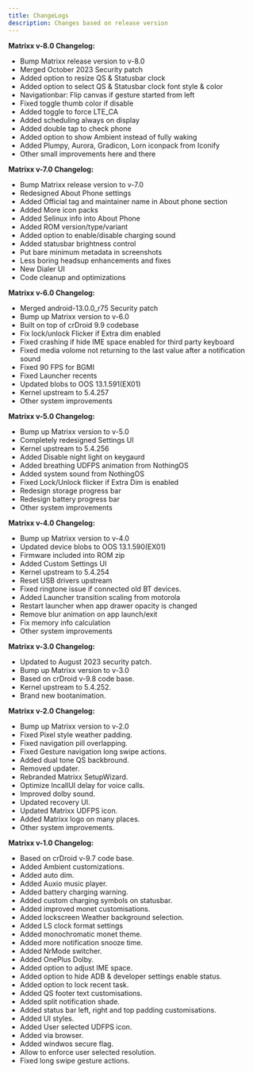 ```yaml
---
title: ChangeLogs
description: Changes based on release version
---
```


<b>Matrixx v-8.0 Changelog:</b>
- Bump Matrixx release version to v-8.0
- Merged October 2023 Security patch
- Added option to resize QS & Statusbar clock
- Added option to select QS & Statusbar clock font style & color
- Navigationbar: Flip canvas if gesture started from left 
- Fixed toggle thumb color if disable
- Added toggle to force LTE_CA
- Added scheduling always on display
- Added double tap to check phone
- Added option to show Ambient instead of fully waking
- Added Plumpy, Aurora, Gradicon, Lorn iconpack from Iconify
- Other small improvements here and there

<b>Matrixx v-7.0 Changelog:</b>
- Bump Matrixx release version to v-7.0
- Redesigned About Phone settings
- Added Official tag and maintainer name in About phone section
- Added More icon packs
- Added Selinux info into About Phone
- Added ROM version/type/variant
- Added option to enable/disable charging sound
- Added statusbar brightness control
- Put bare minimum metadata in screenshots
- Less boring headsup enhancements and fixes
- New Dialer UI
- Code cleanup and optimizations

<b>Matrixx v-6.0 Changelog:</b>
- Merged android-13.0.0_r75 Security patch
- Bump up Matrixx version to v-6.0
- Built on top of crDroid 9.9 codebase
- Fix lock/unlock Flicker if Extra dim enabled
- Fixed crashing if hide IME space enabled for third party keyboard 
- Fixed media volome not returning to the last value after a notification sound
- Fixed 90 FPS for BGMI
- Fixed Launcher recents
- Updated blobs to OOS 13.1.591(EX01)
- Kernel upstream to 5.4.257
- Other system improvements

<b>Matrixx v-5.0 Changelog:</b>
- Bump up Matrixx version to v-5.0 
- Completely redesigned Settings UI 
- Kernel upstream to 5.4.256
- Added Disable night light on keygaurd
- Added breathing UDFPS animation from NothingOS
- Added system sound from NothingOS
- Fixed Lock/Unlock flicker if Extra Dim is enabled
- Redesign storage progress bar
- Redesign battery progress bar
- Other system improvements

<b>Matrixx v-4.0 Changelog:</b>
- Bump up Matrixx version to v-4.0
- Updated device blobs to OOS 13.1.590(EX01)
- Firmware included into ROM zip
- Added Custom Settings UI 
- Kernel upstream to 5.4.254
- Reset USB drivers upstream 
- Fixed ringtone issue if connected old BT devices.
- Added Launcher transition scaling from motorola
- Restart launcher when app drawer opacity is changed
- Remove blur animation on app launch/exit 
- Fix memory info calculation
- Other system improvements

<b>Matrixx v-3.0 Changelog:</b>
- Updated to August 2023 security patch.
- Bump up Matrixx version to v-3.0
- Based on crDroid v-9.8 code base.
- Kernel upstream to 5.4.252.
- Brand new bootanimation.

<b>Matrixx v-2.0 Changelog:</b>
- Bump up Matrixx version to v-2.0
- Fixed Pixel style weather padding.
- Fixed navigation pill overlapping.
- Fixed Gesture navigation long swipe actions.
- Added dual tone QS backbround.
- Removed updater.
- Rebranded Matrixx SetupWizard.
- Optimize IncallUI delay for voice calls.
- Improved dolby sound.
- Updated recovery UI.
- Updated Matrixx UDFPS icon.
- Added Matrixx logo on many places.
- Other system improvements.

<b>Matrixx v-1.0 Changelog:</b>
- Based on crDroid v-9.7 code base.
- Added Ambient customizations.
- Added auto dim.
- Added Auxio music player.
- Added battery charging warning.
- Added custom charging symbols on statusbar.
- Added improved monet customisations.
- Added lockscreen Weather background selection.
- Added LS clock format settings
- Added monochromatic monet theme.
- Added more notification snooze time.
- Added NrMode switcher.
- Added OnePlus Dolby.
- Added option to adjust IME space.
- Added option to hide ADB & developer settings enable status.
- Added option to lock recent task.
- Added QS footer text customisations.
- Added split notification shade.
- Added status bar left, right and top padding customisations.
- Added UI styles.
- Added User selected UDFPS icon.
- Added via browser.
- Added windwos secure flag.
- Allow to enforce user selected resolution.
- Fixed long swipe gesture actions.
